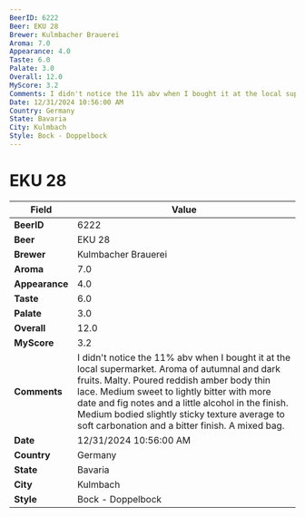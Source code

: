 ```yaml
---
BeerID: 6222
Beer: EKU 28
Brewer: Kulmbacher Brauerei
Aroma: 7.0
Appearance: 4.0
Taste: 6.0
Palate: 3.0
Overall: 12.0
MyScore: 3.2
Comments: I didn't notice the 11% abv when I bought it at the local supermarket.  Aroma of autumnal and dark fruits. Malty. Poured reddish amber body thin lace.  Medium sweet to lightly bitter with more date and fig notes and a little alcohol in the finish.  Medium bodied slightly sticky texture average to soft carbonation and a bitter finish.  A mixed bag.
Date: 12/31/2024 10:56:00 AM
Country: Germany
State: Bavaria
City: Kulmbach
Style: Bock - Doppelbock
---
```


# EKU 28

| Field         | Value |
|---------------|-------|
| **BeerID** | 6222 |
| **Beer** | EKU 28 |
| **Brewer** | Kulmbacher Brauerei |
| **Aroma** | 7.0 |
| **Appearance** | 4.0 |
| **Taste** | 6.0 |
| **Palate** | 3.0 |
| **Overall** | 12.0 |
| **MyScore** | 3.2 |
| **Comments** | I didn't notice the 11% abv when I bought it at the local supermarket.  Aroma of autumnal and dark fruits. Malty. Poured reddish amber body thin lace.  Medium sweet to lightly bitter with more date and fig notes and a little alcohol in the finish.  Medium bodied slightly sticky texture average to soft carbonation and a bitter finish.  A mixed bag.  |
| **Date** | 12/31/2024 10:56:00 AM |
| **Country** | Germany |
| **State** | Bavaria |
| **City** | Kulmbach |
| **Style** | Bock - Doppelbock |
